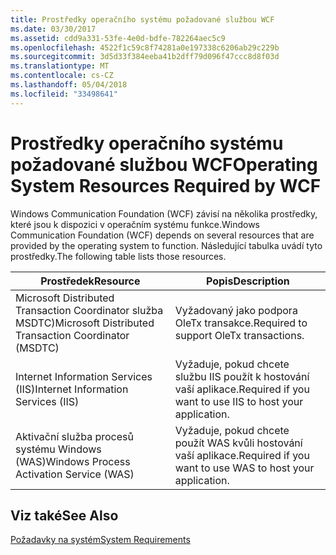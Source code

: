 ```yaml
---
title: Prostředky operačního systému požadované službou WCF
ms.date: 03/30/2017
ms.assetid: cdd9a331-53fe-4e0d-bdfe-782264aec5c9
ms.openlocfilehash: 4522f1c59c8f74281a0e197338c6206ab29c229b
ms.sourcegitcommit: 3d5d33f384eeba41b2dff79d096f47ccc8d8f03d
ms.translationtype: MT
ms.contentlocale: cs-CZ
ms.lasthandoff: 05/04/2018
ms.locfileid: "33498641"
---
```

# <a name="operating-system-resources-required-by-wcf"></a><span data-ttu-id="a916c-102">Prostředky operačního systému požadované službou WCF</span><span class="sxs-lookup"><span data-stu-id="a916c-102">Operating System Resources Required by WCF</span></span>
<span data-ttu-id="a916c-103">Windows Communication Foundation (WCF) závisí na několika prostředky, které jsou k dispozici v operačním systému funkce.</span><span class="sxs-lookup"><span data-stu-id="a916c-103">Windows Communication Foundation (WCF) depends on several resources that are provided by the operating system to function.</span></span> <span data-ttu-id="a916c-104">Následující tabulka uvádí tyto prostředky.</span><span class="sxs-lookup"><span data-stu-id="a916c-104">The following table lists those resources.</span></span>  
  
|<span data-ttu-id="a916c-105">Prostředek</span><span class="sxs-lookup"><span data-stu-id="a916c-105">Resource</span></span>|<span data-ttu-id="a916c-106">Popis</span><span class="sxs-lookup"><span data-stu-id="a916c-106">Description</span></span>|  
|--------------|-----------------|  
|<span data-ttu-id="a916c-107">Microsoft Distributed Transaction Coordinator služba MSDTC)</span><span class="sxs-lookup"><span data-stu-id="a916c-107">Microsoft Distributed Transaction Coordinator (MSDTC)</span></span>|<span data-ttu-id="a916c-108">Vyžadovaný jako podpora OleTx transakce.</span><span class="sxs-lookup"><span data-stu-id="a916c-108">Required to support OleTx transactions.</span></span>|  
|<span data-ttu-id="a916c-109">Internet Information Services (IIS)</span><span class="sxs-lookup"><span data-stu-id="a916c-109">Internet Information Services (IIS)</span></span>|<span data-ttu-id="a916c-110">Vyžaduje, pokud chcete službu IIS použít k hostování vaší aplikace.</span><span class="sxs-lookup"><span data-stu-id="a916c-110">Required if you want to use IIS to host your application.</span></span>|  
|<span data-ttu-id="a916c-111">Aktivační služba procesů systému Windows (WAS)</span><span class="sxs-lookup"><span data-stu-id="a916c-111">Windows Process Activation Service (WAS)</span></span>|<span data-ttu-id="a916c-112">Vyžaduje, pokud chcete použít WAS kvůli hostování vaší aplikace.</span><span class="sxs-lookup"><span data-stu-id="a916c-112">Required if you want to use WAS to host your application.</span></span>|  
  
## <a name="see-also"></a><span data-ttu-id="a916c-113">Viz také</span><span class="sxs-lookup"><span data-stu-id="a916c-113">See Also</span></span>  
 [<span data-ttu-id="a916c-114">Požadavky na systém</span><span class="sxs-lookup"><span data-stu-id="a916c-114">System Requirements</span></span>](../../../docs/framework/wcf/wcf-system-requirements.md)
